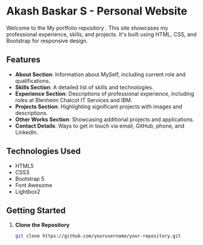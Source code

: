 # Akash Baskar S - Personal Website

Welcome to the My portfolio repository . This site showcases my professional experience, skills, and projects. It's built using HTML, CSS, and Bootstrap for responsive design.

## Features

- **About Section**: Information about MySelf, including current role and qualifications.
- **Skills Section**: A detailed list of skills and technologies.
- **Experience Section**: Descriptions of professional experience, including roles at Blenheim Chalcot IT Services and IBM.
- **Projects Section**: Highlighting significant projects with images and descriptions.
- **Other Works Section**: Showcasing additional projects and applications.
- **Contact Details**: Ways to get in touch via email, GitHub, phone, and LinkedIn.

## Technologies Used

- HTML5
- CSS3
- Bootstrap 5
- Font Awesome
- Lightbox2

## Getting Started

1. **Clone the Repository**

   ```bash
   git clone https://github.com/yourusername/your-repository.git
